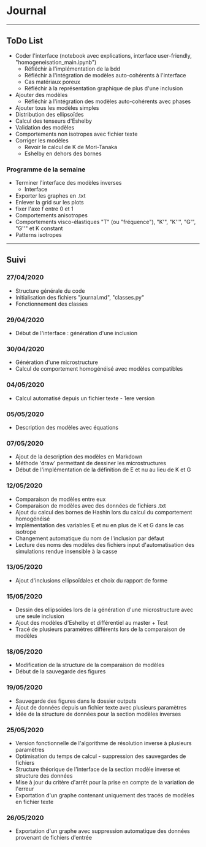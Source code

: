 # Journal
----
## ToDo List
- Coder l'interface (notebook avec explications, interface user-friendly, "homogeneisation_main.ipynb")
    - Réfléchir à l'implémentation de la bdd
    - Réfléchir à l'intégration de modèles auto-cohérents à l'interface
    - Cas matériaux poreux
    - Réfléchir à la représentation graphique de plus d'une inclusion
- Ajouter des modèles
    - Réfléchir à l'intégration des modèles auto-cohérents avec phases
- Ajouter tous les modèles simples
- Distribution des ellipsoïdes
- Calcul des tenseurs d'Eshelby
- Validation des modèles
- Comportements non isotropes avec fichier texte
- Corriger les modèles
    - Revoir le calcul de K de Mori-Tanaka
    - Eshelby en dehors des bornes
### Programme de la semaine
- Terminer l'interface des modèles inverses
    - Interface
- Exporter les graphes en .txt
- Enlever la grid sur les plots
- fixer l'axe f entre 0 et 1
- Comportements anisotropes
- Comportements visco-élastiques "T" (ou "fréquence"), "K'", "K''", "G'", "G''" et K constant
- Patterns isotropes

---
## Suivi
### 27/04/2020
- Structure générale du code
- Initialisation des fichiers "journal.md", "classes.py"
- Fonctionnement des classes

### 29/04/2020
- Début de l'interface : génération d'une inclusion

### 30/04/2020
- Génération d'une microstructure
- Calcul de comportement homogénéisé avec modèles compatibles

### 04/05/2020
- Calcul automatisé depuis un fichier texte - 1ere version

### 05/05/2020
- Description des modèles avec équations

### 07/05/2020
- Ajout de la description des modèles en Markdown
- Méthode 'draw' permettant de dessiner les microstructures
- Début de l'implémentation de la définition de E et nu au lieu de K et G

### 12/05/2020 
- Comparaison de modèles entre eux
- Comparaison de modèles avec des données de fichiers .txt
- Ajout du calcul des bornes de Hashin lors du calcul du comportement homogénéisé
- Implémentation des variables E et nu en plus de K et G dans le cas isotrope
- Changement automatique du nom de l'inclusion par défaut
- Lecture des noms des modèles des fichiers input d'automatisation des simulations rendue insensible à la casse 

### 13/05/2020
- Ajout d'inclusions ellipsoïdales et choix du rapport de forme

### 15/05/2020
- Dessin des ellipsoïdes lors de la génération d'une microstructure avec une seule inclusion
- Ajout des modèles d'Eshelby et différentiel au master + Test 
- Tracé de plusieurs paramètres différents lors de la comparaison de modèles

### 18/05/2020
- Modification de la structure de la comparaison de modèles
- Début de la sauvegarde des figures

### 19/05/2020
- Sauvegarde des figures dans le dossier outputs
- Ajout de données depuis un fichier texte avec plusieurs paramètres
- Idée de la structure de données pour la section modèles inverses

### 25/05/2020
- Version fonctionnelle de l'algorithme de résolution inverse à plusieurs paramètres
- Optimisation du temps de calcul - suppression des sauvegardes de fichiers
- Structure théorique de l'interface de la section modèle inverse et structure des données
- Mise à jour du critère d'arrêt pour la prise en compte de la variation de l'erreur
- Exportation d'un graphe contenant uniquement des tracés de modèles en fichier texte

### 26/05/2020
- Exportation d'un graphe avec suppression automatique des données provenant de fichiers d'entrée
